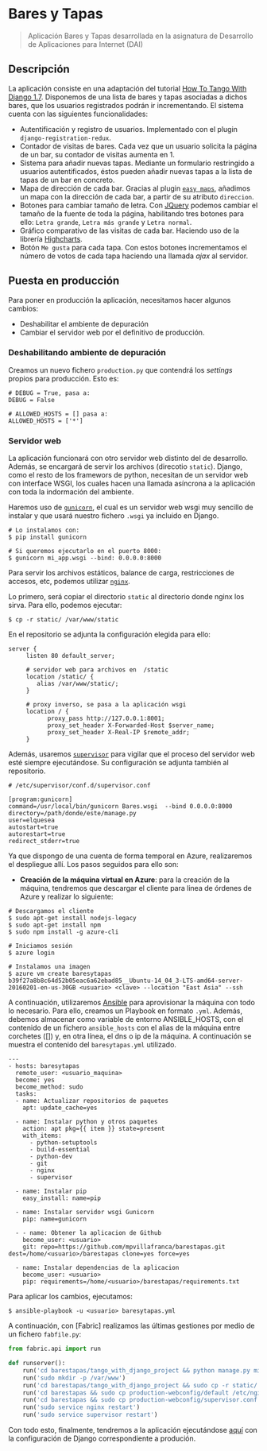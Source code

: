 # Bares y Tapas

> Aplicación Bares y Tapas desarrollada en la asignatura de Desarrollo de Aplicaciones para Internet (DAI)

## Descripción 

La aplicación consiste en una adaptación del tutorial [How To Tango With Django 1.7](http://www.tangowithdjango.com/book17/). Disponemos de una lista de bares y tapas asociadas a dichos bares, que los usuarios registrados podrán ir incrementando. El sistema cuenta con las siguientes funcionalidades:

- Autentificación y registro de usuarios. Implementado con el plugin `django-registration-redux`.
- Contador de visitas de bares. Cada vez que un usuario solicita la página de un bar, su contador de visitas aumenta en 1.
- Sistema para añadir nuevas tapas. Mediante un formulario restringido a usuarios autentificados, éstos pueden añadir nuevas tapas a la lista de tapas de un bar en concreto.
- Mapa de dirección de cada bar. Gracias al plugin [`easy maps`](https://github.com/bashu/django-easy-maps), añadimos un mapa con la dirección de cada bar, a partir de su atributo `direccion`.
- Botones para cambiar tamaño de letra. Con [JQuery](http://jquery.com/) podemos cambiar el tamaño de la fuente de toda la página, habilitando tres botones para ello: `Letra grande`, `Letra más grande` y `Letra normal`.
- Gráfico comparativo de las visitas de cada bar. Haciendo uso de la librería [Highcharts](http://www.highcharts.com/).
- Botón `Me gusta` para cada tapa. Con estos botones incrementamos el número de votos de cada tapa haciendo una llamada _ajax_ al servidor.

## Puesta en producción

Para poner en producción la aplicación, necesitamos hacer algunos cambios:

- Deshabilitar el ambiente de depuración
- Cambiar el servidor web por el definitivo de producción.

### Deshabilitando ambiente de depuración

Creamos un nuevo fichero `production.py` que contendrá los _settings_ propios para producción. Esto es:

```
# DEBUG = True, pasa a:
DEBUG = False

# ALLOWED_HOSTS = [] pasa a:
ALLOWED_HOSTS = ['*']
```

### Servidor web

La aplicación funcionará con otro servidor web distinto del de desarrollo. Además, se encargará de servir los archivos (direcotio `static`). Django, como el resto de los framewors de python, necesitan de un servidor web con interface WSGI, los cuales hacen una llamada asíncrona a la aplicación con toda la indormación del ambiente.

Haremos uso de [`gunicorn`](http://gunicorn.org/), el cual es un servidor web wsgi muy sencillo de instalar y que usará nuestro fichero `.wsgi` ya incluido en Django.

```
# Lo instalamos con:
$ pip install gunicorn

# Si queremos ejecutarlo en el puerto 8000:
$ gunicorn mi_app.wsgi --bind: 0.0.0.0:8000
```

Para servir los archivos estáticos, balance de carga, restricciones de accesos, etc, podemos utilizar [`nginx`](http://nginx.org/). 

Lo primero, será copiar el directorio `static` al directorio donde nginx los sirva. Para ello, podemos ejecutar:

```
$ cp -r static/ /var/www/static
``` 

En el repositorio se adjunta la configuración elegida para ello:

```
server {
     listen 80 default_server;
     
     # servidor web para archivos en  /static
     location /static/ {
		alias /var/www/static/; 
	 }

     # proxy inverso, se pasa a la aplicación wsgi
     location / {
           proxy_pass http://127.0.0.1:8001;
           proxy_set_header X-Forwarded-Host $server_name;
           proxy_set_header X-Real-IP $remote_addr;
     }
```

Además, usaremos [`supervisor`](http://supervisord.org/) para vigilar que el proceso del servidor web esté siempre ejecutándose. Su configuración se adjunta también al repositorio.

```
# /etc/supervisor/conf.d/supervisor.conf

[program:gunicorn]
command=/usr/local/bin/gunicorn Bares.wsgi  --bind 0.0.0.0:8000
directory=/path/donde/este/manage.py
user=elquesea
autostart=true
autorestart=true
redirect_stderr=true
```

Ya que dispongo de una cuenta de forma temporal en Azure, realizaremos el despliegue allí. Los pasos seguidos para ello son:

- **Creación de la máquina virtual en Azure**: para la creación de la máquina, tendremos que descargar el cliente para linea de órdenes de Azure y realizar lo siguiente:

```
# Descargamos el cliente
$ sudo apt-get install nodejs-legacy
$ sudo apt-get install npm
$ sudo npm install -g azure-cli

# Iniciamos sesión
$ azure login

# Instalamos una imagen
$ azure vm create baresytapas b39f27a8b8c64d52b05eac6a62ebad85__Ubuntu-14_04_3-LTS-amd64-server-20160201-en-us-30GB <usuario> <clave> --location "East Asia" --ssh
```

A continuación, utilizaremos [Ansible](http://www.ansible.com/) para aprovisionar la máquina con todo lo necesario. Para ello, creamos un Playbook en formato `.yml`. Además, debemos almacenar como variable de entorno ANSIBLE_HOSTS, con el contenido de un fichero `ansible_hosts` con el alias de la máquina entre corchetes ([]) y, en otra línea, el dns o ip de la máquina. A continuación se muestra el contenido del `baresytapas.yml` utilizado.

```
---
- hosts: baresytapas
  remote_user: <usuario_maquina>
  become: yes
  become_method: sudo
  tasks:
  - name: Actualizar repositorios de paquetes
    apt: update_cache=yes

  - name: Instalar python y otros paquetes
    action: apt pkg={{ item }} state=present
    with_items:
      - python-setuptools
      - build-essential 
      - python-dev
      - git
      - nginx
      - supervisor

  - name: Instalar pip
    easy_install: name=pip
    
  - name: Instalar servidor wsgi Gunicorn
    pip: name=gunicorn 

  - - name: Obtener la aplicacion de Github
    become_user: <usuario>
    git: repo=https://github.com/mpvillafranca/barestapas.git  dest=/home/<usuario>/barestapas clone=yes force=yes
    
  - name: Instalar dependencias de la aplicacion
    become_user: <usuario>
    pip: requirements=/home/<usuario>/barestapas/requirements.txt
```

Para aplicar los cambios, ejecutamos:

```
$ ansible-playbook -u <usuario> baresytapas.yml
```

A continuación, con [Fabric] realizamos las últimas gestiones por medio de un fichero `fabfile.py`:

```python
from fabric.api import run

def runserver():
    run('cd barestapas/tango_with_django_project && python manage.py migrate --settings=tango_with_django_project.productionsettings')
    run('sudo mkdir -p /var/www')
    run('cd barestapas/tango_with_django_project && sudo cp -r static/ /var/www/static')
    run('cd barestapas && sudo cp production-webconfig/default /etc/nginx/sites-available/')
    run('cd barestapas && sudo cp production-webconfig/supervisor.conf /etc/supervisor/conf.d/')
    run('sudo service nginx restart')
    run('sudo service supervisor restart')
```

Con todo esto, finalmente, tendremos a la aplicación ejecutándose [aquí](http://baresytapas.cloudapp.net) con la configuración de Django correspondiente a produción.

